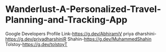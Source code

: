 # Wanderlust-A-Personalized-Travel-Planning-and-Tracking-App
Google Developers Profile Link-https://g.dev/AbhiramiV
priya dharshini-https://g.dev/priyadharshiniR
Shahin-https://g.dev/MuhammedShahin
Tolstoy-https://g.dev/tolstoyT
